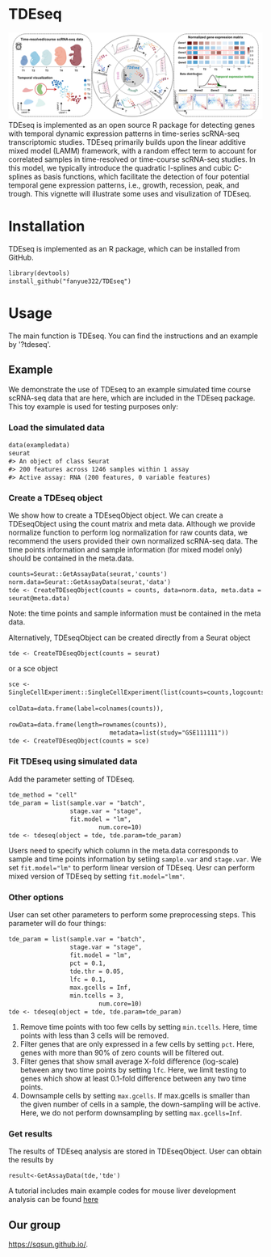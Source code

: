 # TDEseq
![TDEseq](https://github.com/fanyue322/fanyue322.github.io/blob/master/workflow_web.png "TDEseq logo")  
TDEseq is implemented as an open source R package for detecting genes with temporal dynamic expression patterns in time-series scRNA-seq transcriptomic studies. TDEseq primarily builds upon the linear additive mixed model (LAMM) framework, with a random effect term to account for correlated samples in time-resolved or time-course scRNA-seq studies. In this model, we typically introduce the quadratic I-splines and cubic C-splines as basis functions, which facilitate the detection of four potential temporal gene expression patterns, i.e., growth, recession, peak, and trough. This vignette will illustrate some uses and visulization of TDEseq.

# Installation
TDEseq is implemented as an R package, which can be installed from GitHub.

```
library(devtools)
install_github("fanyue322/TDEseq")
```

# Usage
The main function is TDEseq. You can find the instructions and an example by '?tdeseq'.

## Example
We demonstrate the use of TDEseq to an example simulated time course scRNA-seq data that are here, which are included in the TDEseq package. This toy example is used for testing purposes only:

### Load the simulated data
```
data(exampledata)
seurat
#> An object of class Seurat 
#> 200 features across 1246 samples within 1 assay 
#> Active assay: RNA (200 features, 0 variable features)
```
### Create a TDEseq object
We show how to create a TDEseqObject object. We can create a TDEseqObject using the count matrix and meta data. Although we provide normalize function to perform log normalization for raw counts data, we recommend the users provided their own normalized scRNA-seq data. The time points information and sample information (for mixed model only) should be contained in the meta.data.
```
counts=Seurat::GetAssayData(seurat,'counts')
norm.data=Seurat::GetAssayData(seurat,'data')
tde <- CreateTDEseqObject(counts = counts, data=norm.data, meta.data = seurat@meta.data)
```
Note: the time points and sample information must be contained in the meta data.

Alternatively, TDEseqObject can be created directly from a Seurat object 
```
tde <- CreateTDEseqObject(counts = seurat)
```
or a sce object
```
sce <- SingleCellExperiment::SingleCellExperiment(list(counts=counts,logcounts=data.norm),
                            colData=data.frame(label=colnames(counts)),
                            rowData=data.frame(length=rownames(counts)),
                            metadata=list(study="GSE111111"))
tde <- CreateTDEseqObject(counts = sce)
```
### Fit TDEseq using simulated data
Add the parameter setting of TDEseq. 
```
tde_method = "cell"
tde_param = list(sample.var = "batch",
                 stage.var = "stage",
                 fit.model = "lm",
				         num.core=10)
tde <- tdeseq(object = tde, tde.param=tde_param)
```
Users need to specify which column in the meta.data corresponds to sample and time points information by setiing `sample.var` and `stage.var`. We set `fit.model="lm"` to perform linear version of TDEseq. Uesr can perform mixed version of TDEseq by setting `fit.model="lmm"`.

### Other options
User can set other parameters to perform some preprocessing steps. This parameter will do four things:
```
tde_param = list(sample.var = "batch",
                 stage.var = "stage",
                 fit.model = "lm",
                 pct = 0.1,
                 tde.thr = 0.05,
                 lfc = 0.1,
                 max.gcells = Inf,
                 min.tcells = 3,
				         num.core=10)
tde <- tdeseq(object = tde, tde.param=tde_param)
```
1. Remove time points with too few cells by setting `min.tcells`. Here, time points with less than 3 cells will be removed.
2. Filter genes that are only expressed in a few cells by setting `pct`. Here, genes with more than 90% of zero counts will be filtered out.
3. Filter genes that show small average X-fold difference (log-scale) between any two time points by setting `lfc`. Here, we limit testing to genes which show at least 0.1-fold difference between any two time points.
4. Downsample cells by setting `max.gcells`. If max.gcells is smaller than the given number of cells in a sample, the down-sampling will be active. Here, we do not perform downsampling by setting `max.gcells=Inf`.

### Get results
The results of TDEseq analysis are stored in TDEseqObject. User can obtain the results by
```
result<-GetAssayData(tde,'tde')
```
A tutorial includes main example codes for mouse liver development analysis can be found [here](https://fanyue322.github.io/TDEseq)
## Our group

 <https://sqsun.github.io/>.
